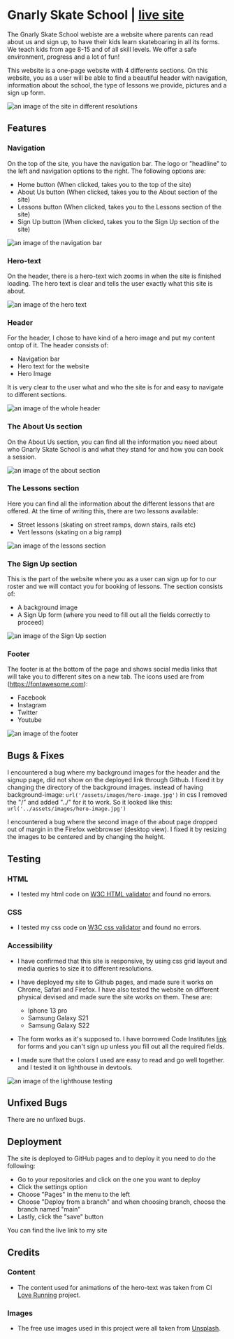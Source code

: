 # **Gnarly Skate School** | [live site](https://fullstacksammy.github.io/gnarly-skate-school/)

The Gnarly Skate School webiste are a website where parents can read about us and sign up, to have their kids learn skateboaring in all its forms. We teach kids from age 8-15 and of all skill levels. We offer a safe environment, progress and a lot of fun! 

This website is a one-page website with 4 differents sections. On this website, you as a user will be able to find a beautiful header with navigation, information about the school, the type of lessons we provide, pictures and a sign up form.

![an image of the site in different resolutions](assets/images/ui.jpg)


## **Features**

### **Navigation** 

On the top of the site, you have the navigation bar. The logo or "headline" to the left and navigation options to the right. The following options are:
- Home button (When clicked, takes you to the top of the site)
- About Us button (When clicked, takes you to the About section of the site)
- Lessons button (When clicked, takes you to the Lessons section of the site)
- Sign Up button (When clicked, takes you to the Sign Up section of the site)

![an image of the navigation bar](assets/images/Nav.jpg)


### **Hero-text**
On the header, there is a hero-text wich zooms in when the site is finished loading. The hero text is clear and tells the user exactly what this site is about.


![an image of the hero text](assets/images/herotext.jpg)


### **Header**

For the header, I chose to have kind of a hero image and put my content ontop of it. The header consists of:
- Navigation bar
- Hero text for the website
- Hero Image

It is very clear to the user what and who the site is for and easy to navigate to different sections.

![an image of the whole header](assets/images/header.jpg)


### **The About Us section**

On the About Us section, you can find all the information you need about who Gnarly Skate School is and what they stand for and how you can book a session.

![an image of the about section](assets/images/about.jpg)

### **The Lessons section**

Here you can find all the information about the different lessons that are offered. At the time of writing this, there are two lessons available:
- Street lessons (skating on street ramps, down stairs, rails etc)
- Vert lessons (skating on a big ramp)

![an image of the lessons section](assets/images/lessons-section.jpg)

### **The Sign Up section**

This is the part of the website where you as a user can sign up for to our roster and we will contact you for booking of lessons. The section consists of:
- A background image 
- A Sign Up form (where you need to fill out all the fields correctly to proceed)

![an image of the Sign Up section](assets/images/signup-section.jpg)

### **Footer**
The footer is at the bottom of the page and shows social media links that will take you to different sites on a new tab. The icons used are from (https://fontawesome.com):
- Facebook
- Instagram
- Twitter
- Youtube

![an image of the footer](assets/images/footer.jpg)


## **Bugs & Fixes**

I encountered a bug where my background images for the header and the signup page, did not show on the deployed link through Github. I fixed it by changing the directory of the background images. instead of having background-image: `url('/assets/images/hero-image.jpg')` in css I removed the "/" and added "../" for it to work. So it looked like this:
`url('../assets/images/hero-image.jpg')`

I encountered a bug where the second image of the about page dropped out of margin in the Firefox webbrowser (desktop view). I fixed it by resizing the images to be centered and by changing the height.


## **Testing**
### **HTML**
- I tested my html code on [W3C HTML validator](https://validator.w3.org/#validate_by_input) and found no errors.
### **CSS**
- I tested my css code on [W3C css validator](https://jigsaw.w3.org/css-validator/) and found no errors.
### **Accessibility**


- I have confirmed that this site is responsive, by using css grid layout and media queries to size it to different resolutions.
- I have deployed my site to Github pages, and made sure it works on Chrome, Safari and Firefox. I have also tested the website on different physical devised and made sure the site works on them. These are:
  - Iphone 13 pro
  - Samsung Galaxy S21
  - Samsung Galaxy S22

- The form works as it's supposed to. I have borrowed Code Institutes [link](https://formdump.codeinstitute.net/) for forms and you can't sign up unless you fill out all the required fields.

- I made sure that the colors I used are easy to read and go well together. and I tested it on lighthouse in devtools.

![an image of the lighthouse testing](assets/images/lighthouse.jpg)

## **Unfixed Bugs**

There are no unfixed bugs.

## **Deployment**
The site is deployed to GitHub pages and to deploy it you need to do the following:
- Go to your repositories and click on the one you want to deploy
- Click the settings option
- Choose "Pages" in the menu to the left
- Choose "Deploy from a branch" and when choosing branch, choose the branch named "main"
- Lastly, click the "save" button

You can find the live link to my site 

## **Credits**

### **Content**
- The content used for animations of the hero-text was taken from CI [Love Running](https://github.com/Code-Institute-Org/love-running-2.0) project.

### **Images**
- The free use images used in this project were all taken from [Unsplash](https://unsplash.com/).

